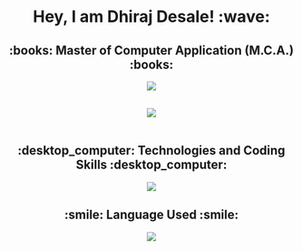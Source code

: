 

<h1 align="center">Hey, I am Dhiraj Desale! :wave:</h1>
<h2 align="center">:books: Master of Computer Application (M.C.A.) :books:</h2>

<p align="center">
  <a href="https://github.com/dhirajhdesale/"><img src="https://readme-typing-svg.herokuapp.com?lines=Computer+and+Engineer+Student;Java SE%20|%20Python%20|+SQL%20|%20Shell Script+Git and GitHub;&center=true&width=550&height=40"></a>
</p>
<br>
<div align="center">
<img src="https://github-readme-stats.vercel.app/api?username=dhirajhdesale&show_icons=true&theme=chartreuse-dark">
</div>
<br>
<h2 align="center">:desktop_computer: Technologies and Coding Skills :desktop_computer:</h2>
<p align="center">
  <a href="https://github.com/dhirajhdesale/"><img src="https://readme-typing-svg.herokuapp.com?lines=Java%20|%20Python%20|+SQL%20|%20Shell Script+Git and GitHub|%20Latex;&center=true&width=550&height=40"></a>
</p>

<h2 align="center">:smile: Language Used :smile:</h2>
<div align="center"><img src="https://github-readme-stats.vercel.app/api/top-langs/?username=dhirajhdesale&layout=compact"></div>
